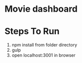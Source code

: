 # Movie dashboard
# Steps To Run
1) npm install from folder directory
2) gulp
3) open localhost:3001 in browser
